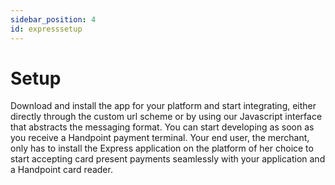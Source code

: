 ```yaml
---
sidebar_position: 4
id: expresssetup
---
```


# Setup

Download and install the app for your platform and start integrating, either directly through the custom url scheme or by using our Javascript interface that abstracts the messaging format. You can start developing as soon as you receive a Handpoint payment terminal. Your end user, the merchant, only has to install the Express application on the platform of her choice to start accepting card present payments seamlessly with your application and a Handpoint card reader.